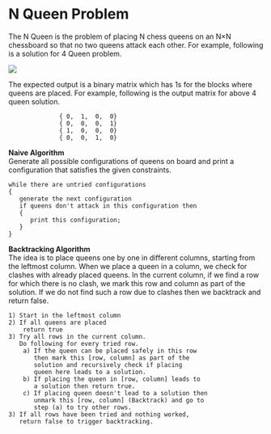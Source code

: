 # N Queen Problem



The N Queen is the problem of placing N chess queens on an N×N chessboard so that no two queens attack each other. For example, following is a solution for 4 Queen problem.

[![](https://media.geeksforgeeks.org/wp-content/uploads/N\_Queen\_Problem.jpg)](https://media.geeksforgeeks.org/wp-content/uploads/N\_Queen\_Problem.jpg)

The expected output is a binary matrix which has 1s for the blocks where queens are placed. For example, following is the output matrix for above 4 queen solution.



```
              { 0,  1,  0,  0}
              { 0,  0,  0,  1}
              { 1,  0,  0,  0}
              { 0,  0,  1,  0}
```

**Naive Algorithm**\
Generate all possible configurations of queens on board and print a configuration that satisfies the given constraints.

```
while there are untried configurations
{
   generate the next configuration
   if queens don't attack in this configuration then
   {
      print this configuration;
   }
}
```

**Backtracking Algorithm**\
The idea is to place queens one by one in different columns, starting from the leftmost column. When we place a queen in a column, we check for clashes with already placed queens. In the current column, if we find a row for which there is no clash, we mark this row and column as part of the solution. If we do not find such a row due to clashes then we backtrack and return false.

```
1) Start in the leftmost column
2) If all queens are placed
    return true
3) Try all rows in the current column. 
   Do following for every tried row.
    a) If the queen can be placed safely in this row 
       then mark this [row, column] as part of the 
       solution and recursively check if placing
       queen here leads to a solution.
    b) If placing the queen in [row, column] leads to
       a solution then return true.
    c) If placing queen doesn't lead to a solution then
       unmark this [row, column] (Backtrack) and go to 
       step (a) to try other rows.
3) If all rows have been tried and nothing worked,
   return false to trigger backtracking.
```
